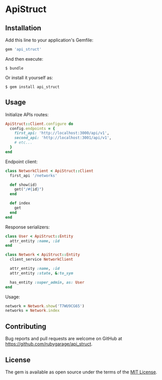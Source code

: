 # ApiStruct

## Installation

Add this line to your application's Gemfile:

```ruby
gem 'api_struct'
```

And then execute:

    $ bundle

Or install it yourself as:

    $ gem install api_struct

## Usage

Initialize APIs routes:

```ruby
ApiStruct::Client.configure do
  config.endpoints = {
    first_api: 'http://localhost:3000/api/v1',
    second_api: 'http://localhost:3001/api/v1',
    # etc...
  }
end
```

Endpoint client:
```ruby
class NetworkClient < ApiStruct::Client
  first_api '/networks'

  def show(id)
    get("/#{id}")
  end

  def index
    get
  end
end
```

Response serializers:
```ruby
class User < ApiStruct::Entity
  attr_entity :name, :id
end

class Network < ApiStruct::Entity
  client_service NetworkClient

  attr_entity :name, :id
  attr_entity :state, &:to_sym

  has_entity :super_admin, as: User
end
```

Usage:
```ruby
network = Network.show('T7WU9CG65')
networks = Network.index
```

## Contributing

Bug reports and pull requests are welcome on GitHub at https://github.com/rubygarage/api_struct.

## License

The gem is available as open source under the terms of the [MIT License](https://opensource.org/licenses/MIT).
